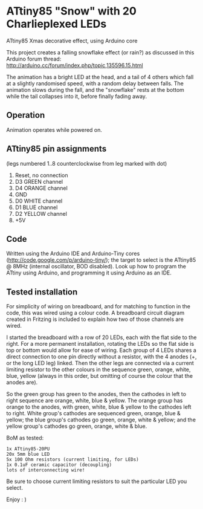 ATtiny85 "Snow" with 20 Charlieplexed LEDs
==========================================

ATtiny85 Xmas decorative effect, using Arduino core 

This project creates a falling snowflake effect (or rain?) as discussed in this Arduino forum thread: http://arduino.cc/forum/index.php/topic,135596.15.html

The animation has a bright LED at the head, and a tail of 4 others which fall at a slightly randomised speed, with a random delay between falls.  The animation slows during the fall, and the "snowflake" rests at the bottom while the tail collapses into it, before finally fading away.

Operation
---------
Animation operates while powered on.

ATtiny85 pin assignments 
------------------------
(legs numbered 1..8 counterclockwise from leg marked with dot)

1. Reset, no connection
2. D3 GREEN channel
3. D4 ORANGE channel
4. GND
5. D0 WHITE channel
6. D1 BLUE channel
7. D2 YELLOW channel
8. +5V

Code
----
Written using the Arduino IDE and Arduino-Tiny cores (http://code.google.com/p/arduino-tiny/); the target to select is the ATtiny85 @ 8MHz (internal oscillator, BOD disabled).  Look up how to program the ATtiny using Arduino, and programming it using Arduino as an IDE.  

Tested installation
-------------------
For simplicity of wiring on breadboard, and for matching to function in the code, this was wired using a colour code.  A breadboard circuit diagram created in Fritzing is included to explain how two of those channels are wired.

I started the breadboard with a row of 20 LEDs, each with the flat side to the right.  For a more permanent installation, rotating the LEDs so the flat side is top or bottom would allow for ease of wiring.  Each group of 4 LEDs shares a direct connection to one pin directly without a resistor, with the 4 anodes (+, or the long LED leg) linked.  Then the other legs are connected via a current limiting resistor to the other colours in the sequence green, orange, white, blue, yellow (always in this order, but omitting of course the colour that the anodes are).

So the green group has green to the anodes, then the cathodes in left to right sequence are orange, white, blue & yellow.  The orange group has orange to the anodes, with green, white, blue & yellow to the cathodes left to right.  White group's cathodes are sequenced green, orange, blue & yellow; the blue group's cathodes go green, orange, white & yellow; and the yellow group's cathodes go green, orange, white & blue.

BoM as tested:

	1x ATtiny85-20PU
	20x 5mm blue LED
	5x 100 Ohm resistors (current limiting, for LEDs)
	1x 0.1uF ceramic capacitor (decoupling)
	lots of interconnecting wire!

Be sure to choose current limiting resistors to suit the particular LED you select.
  
Enjoy : ) 
